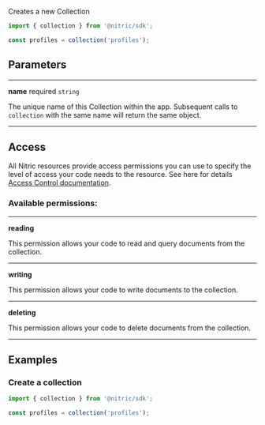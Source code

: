 Creates a new Collection

```javascript
import { collection } from '@nitric/sdk';

const profiles = collection('profiles');
```

## Parameters

---

**name** required `string`

The unique name of this Collection within the app. Subsequent calls to `collection` with the same name will return the same object.

---

## Access

All Nitric resources provide access permissions you can use to specify the level of access your code needs to the resource. See here for details [Access Control documentation](./../access-control).

### Available permissions:

---

**reading**

This permission allows your code to read and query documents from the collection.

---

**writing**

This permission allows your code to write documents to the collection.

---

**deleting**

This permission allows your code to delete documents from the collection.

---


## Examples

### Create a collection

```javascript
import { collection } from '@nitric/sdk';

const profiles = collection('profiles');
```
